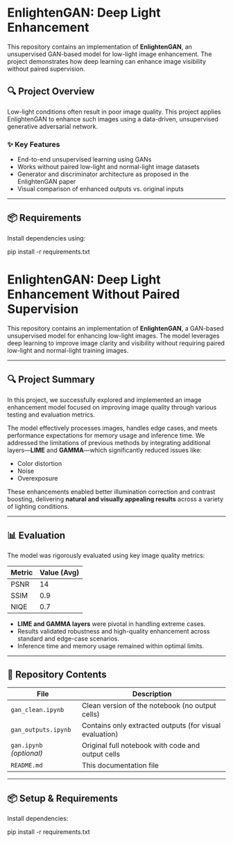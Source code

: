# EnlightenGAN: Deep Light Enhancement

This repository contains an implementation of **EnlightenGAN**, an unsupervised GAN-based model for low-light image enhancement. The project demonstrates how deep learning can enhance image visibility without paired supervision.

## 🔍 Project Overview

Low-light conditions often result in poor image quality. This project applies EnlightenGAN to enhance such images using a data-driven, unsupervised generative adversarial network.

### ✨ Key Features

- End-to-end unsupervised learning using GANs
- Works without paired low-light and normal-light image datasets
- Generator and discriminator architecture as proposed in the EnlightenGAN paper
- Visual comparison of enhanced outputs vs. original inputs

---

## 📦 Requirements

Install dependencies using:

pip install -r requirements.txt

# EnlightenGAN: Deep Light Enhancement Without Paired Supervision

This repository contains an implementation of **EnlightenGAN**, a GAN-based unsupervised model for enhancing low-light images. The model leverages deep learning to improve image clarity and visibility without requiring paired low-light and normal-light training images.

---

## 🔍 Project Summary

In this project, we successfully explored and implemented an image enhancement model focused on improving image quality through various testing and evaluation metrics.

The model effectively processes images, handles edge cases, and meets performance expectations for memory usage and inference time. We addressed the limitations of previous methods by integrating additional layers—**LIME** and **GAMMA**—which significantly reduced issues like:
- Color distortion
- Noise
- Overexposure

These enhancements enabled better illumination correction and contrast boosting, delivering **natural and visually appealing results** across a variety of lighting conditions.

---

## 📊 Evaluation

The model was rigorously evaluated using key image quality metrics:

| Metric | Value (Avg) |
|--------|-------------|
| PSNR   | 14          |
| SSIM   | 0.9         |
| NIQE   | 0.7         |

- **LIME and GAMMA layers** were pivotal in handling extreme cases.
- Results validated robustness and high-quality enhancement across standard and edge-case scenarios.
- Inference time and memory usage remained within optimal limits.

---

## 📁 Repository Contents

| File | Description |
|------|-------------|
| `gan_clean.ipynb` | Clean version of the notebook (no output cells) |
| `gan_outputs.ipynb` | Contains only extracted outputs (for visual evaluation) |
| `gan.ipynb` *(optional)* | Original full notebook with code and output cells |
| `README.md` | This documentation file |

---

## 📦 Setup & Requirements

Install dependencies:

pip install -r requirements.txt

